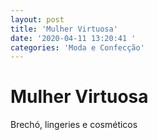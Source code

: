```yaml
---
layout: post
title: 'Mulher Virtuosa'
date: '2020-04-11 13:20:41 '
categories: 'Moda e Confecção'
---
```


# Mulher Virtuosa

Brechó, lingeries e cosméticos 
